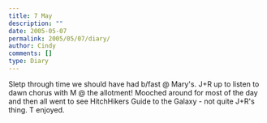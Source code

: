 ```yaml
---
title: 7 May
description: ""
date: 2005-05-07
permalink: 2005/05/07/diary/
author: Cindy
comments: []
type: Diary
---
```


Sletp through time we should have had b/fast @ Mary's. J+R up to listen to dawn chorus with M @ the allotment! Mooched around for most of the day and then all went to see HitchHikers Guide to the Galaxy - not quite J+R's thing. T enjoyed.
